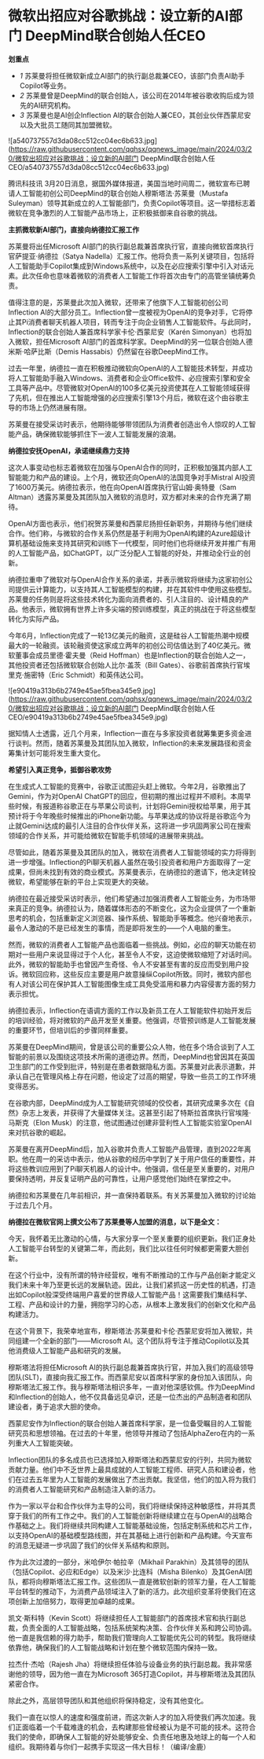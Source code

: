 # 微软出招应对谷歌挑战：设立新的AI部门 DeepMind联合创始人任CEO

**划重点**

  * _1_ 苏莱曼将担任微软新成立AI部门的执行副总裁兼CEO，该部门负责AI助手Copilot等业务。
  * _2_ 苏莱曼曾是DeepMind的联合创始人，该公司在2014年被谷歌收购后成为领先的AI研究机构。
  * _3_ 苏莱曼也是AI创企Inflection AI的联合创始人兼CEO，其创业伙伴西蒙尼安以及大批员工随同其加盟微软。

![a540737557d3da08cc512cc04ec6b633.jpg](https://raw.githubusercontent.com/qqhsx/qqnews_image/main/2024/03/20/微软出招应对谷歌挑战：设立新的AI部门 DeepMind联合创始人任CEO/a540737557d3da08cc512cc04ec6b633.jpg)

腾讯科技讯 3月20日消息，据国外媒体报道，美国当地时间周二，微软宣布已聘请人工智能初创公司DeepMind的联合创始人穆斯塔法·苏莱曼（Mustafa
Suleyman）领导其新成立的人工智能部门，负责Copilot等项目。这一举措标志着微软在竞争激烈的人工智能产品市场上，正积极抵御来自谷歌的挑战。

**主抓微软新AI部门，直接向纳德拉汇报工作**

苏莱曼将出任Microsoft AI部门的执行副总裁兼首席执行官，直接向微软首席执行官萨提亚·纳德拉（Satya
Nadella）汇报工作。他将负责一系列关键项目，包括将人工智能助手Copilot集成到Windows系统中，以及在必应搜索引擎中引入对话元素。此次任命也意味着微软的消费者人工智能工作将首次由专门的高管坐镇统筹负责。

值得注意的是，苏莱曼此次加入微软，还带来了他旗下人工智能初创公司Inflection
AI的大部分员工。Inflection曾一度被视为OpenAI的竞争对手，它将停止其Pi消费者聊天机器人项目，转而专注于向企业销售人工智能软件。与此同时，Inflection的联合创始人兼首席科学家卡伦·西蒙尼安（Karén
Simonyan）也将加入微软，担任Microsoft AI部门的首席科学家。DeepMind的另一位联合创始人德米斯·哈萨比斯（Demis
Hassabis）仍然留在谷歌DeepMind工作。

过去一年里，纳德拉一直在积极推动微软向OpenAI的人工智能技术转型，并成功将人工智能助手融入Windows、消费者和企业Office软件、必应搜索引擎和安全工具等产品中。尽管微软对OpenAI的100多亿美元投资使其在人工智能领域获得了先机，但在推出人工智能增强的必应搜索引擎13个月后，微软在这个由谷歌主导的市场上仍然进展有限。

苏莱曼在接受采访时表示，他期待能够带领团队为消费者创造出令人惊叹的人工智能产品，确保微软能够抓住下一波人工智能发展的浪潮。

**纳德拉安抚OpenAI，承诺继续鼎力支持**

这次人事变动也标志着微软在加强与OpenAI合作的同时，正积极加强其内部人工智能能力和产品的建设。上个月，微软还向OpenAI的法国竞争对手Mistral
AI投资了1600万美元。纳德拉表示，他在向OpenAI首席执行官山姆·奥特曼（Sam
Altman）透露苏莱曼及其团队加入微软的消息时，双方都对未来的合作充满了期待。

OpenAI方面也表示，他们祝贺苏莱曼和西蒙尼扬担任新职务，并期待与他们继续合作。他们称，与微软的合作关系仍然是基于利用为OpenAI构建的Azure超级计算机基础设施来支持其研究和训练下一代模型，同时他们也将继续开发并推广有用的人工智能产品，如ChatGPT，以广泛分配人工智能的好处，并推动全行业的创新。

纳德拉重申了微软对与OpenAI合作关系的承诺，并表示微软将继续为这家初创公司提供云计算能力，以支持其人工智能模型的构建，并在其软件中使用这些模型。苏莱曼的任务则是将这些技术转化为面向消费者的、引人注目的、设计精良的产品。他表示，微软拥有世界上许多尖端的预训练模型，真正的挑战在于将这些模型转化为实际产品。

今年6月，Inflection完成了一轮13亿美元的融资，这是硅谷人工智能热潮中规模最大的一轮融资。该轮融资使这家成立两年的初创公司估值达到了40亿美元。微软董事会成员里德·霍夫曼（Reid
Hoffman）也是Inflection的联合创始人之一，其他投资者还包括微软联合创始人比尔·盖茨（Bill
Gates）、谷歌前首席执行官埃里克·施密特（Eric Schmidt）和英伟达公司。

![e90419a313b6b2749e45ae5fbea345e9.jpg](https://raw.githubusercontent.com/qqhsx/qqnews_image/main/2024/03/20/微软出招应对谷歌挑战：设立新的AI部门 DeepMind联合创始人任CEO/e90419a313b6b2749e45ae5fbea345e9.jpg)

据知情人士透露，近几个月来，Inflection一直在与多家投资者就筹集更多资金进行谈判。然而，随着苏莱曼及其团队加入微软，Inflection的未来发展路径和资金筹集计划可能将发生重大变化。

**希望引入真正竞争，抵御谷歌攻势**

在生成式人工智能的竞赛中，谷歌正试图迎头赶上微软。今年2月，谷歌推出了Gemini，作为对OpenAI
ChatGPT的回应，但初期的推出过程并不顺利。本周早些时候，有报道称谷歌正在与苹果公司谈判，计划将Gemini授权给苹果，用于其预计将于今年晚些时候推出的iPhone新功能。与苹果达成的协议将是谷歌迄今为止就Gemini达成的最引人注目的合作伙伴关系，这将进一步巩固两家公司在搜索领域的合作关系，并可能给微软在智能手机领域的进展带来挑战。

尽管如此，随着苏莱曼及其团队的加入，微软在消费者人工智能领域的实力将得到进一步增强。Inflection的Pi聊天机器人虽然在吸引投资者和用户方面取得了一定成果，但尚未找到有效的商业模式。苏莱曼表示，在纳德拉的邀请下，他决定转投微软，希望能够在新的平台上实现更大的突破。

纳德拉在最近接受采访时表示，他们希望通过加强消费者人工智能业务，为市场带来真正的竞争。纳德拉认为，随着媒体形态的不断变化，这为企业提供了一个重新思考的机会，包括重新定义浏览器、操作系统、智能助手等概念。他兴奋地表示，最令人激动的不是已经发生的事情，而是即将发生的——个人电脑的重生。

然而，微软的消费者人工智能产品也面临着一些挑战。例如，必应的聊天功能在初期对一些用户来说显得过于个人化，甚至令人不安，这迫使微软缩短了对话时间。此外，微软的智能助手也曾因产生奇怪、令人不安甚至有害的反应而受到用户投诉。微软回应称，这些反应主要是用户故意操纵Copilot所致。同时，微软内部也有人对该公司在保护其人工智能图像生成工具免受滥用和暴力内容侵害方面的努力表示担忧。

纳德拉表示，Inflection在语调方面的工作以及新员工在人工智能软件初始开发后的培训经验，将对微软的产品开发至关重要。他强调，尽管预训练是人工智能发展的重要环节，但培训后的步骤同样重要。

苏莱曼在DeepMind期间，曾是该公司的重要公众人物，他在多个场合谈到了人工智能的前景以及围绕这项技术所需的道德边界。然而，DeepMind也曾因其在英国卫生部门的工作受到批评，特别是在患者数据隐私方面。苏莱曼对此表示道歉，并承认自己在管理风格上存在问题，他设定了过高的期望，导致一些员工的工作环境变得恶劣。

在谷歌内部，DeepMind成为人工智能研究领域的佼佼者，其研究成果多次在《自然》杂志上发表，并获得了大量媒体关注。这甚至引起了特斯拉首席执行官埃隆·马斯克（Elon
Musk）的注意，他试图通过创建非营利性人工智能实验室OpenAI来对抗谷歌的崛起。

苏莱曼在离开DeepMind后，加入谷歌并负责人工智能产品管理，直到2022年离职。他在周一的采访中表示，他从谷歌的经历中学到了关于用户信任的重要性，并将这些教训应用到了Pi聊天机器人的设计中。他强调，信任是至关重要的，对用户要保持透明，并反复证明产品的可靠性，让用户感觉他们始终在掌控之中。

纳德拉和苏莱曼在几年前相识，并一直保持着联系。有关苏莱曼加入微软的讨论始于过去几个月。

**纳德拉在微软官网上撰文公布了苏莱曼等人加盟的消息，以下是全文：**

今天，我怀着无比激动的心情，与大家分享一个至关重要的组织更新。我们正身处人工智能平台转型的关键第二年，而此刻，我们比以往任何时候都更需要大胆创新。

在这个行业中，没有所谓的特许经营权，唯有不断推动的工作与产品创新才能定义我们未来十年乃至更长远的发展轨迹。因此，让我们紧抓这一历史性的机遇，打造出如Copilot般深受终端用户喜爱的世界级人工智能产品！这需要我们集结科学、工程、产品和设计的力量，拥抱学习的心态，从根本上激发我们的创新文化和产品构建活力。

在这个背景下，我荣幸地宣布，穆斯塔法·苏莱曼和卡伦·西蒙尼安将加入微软，共同组建一个全新的部门——Microsoft
AI。这个团队将专注于推动Copilot以及其他消费级人工智能产品和研究的发展。

穆斯塔法将担任Microsoft
AI的执行副总裁兼首席执行官，并加入我们的高级领导团队(SLT)，直接向我汇报工作。而西蒙尼安以首席科学家的身份加入该团队，向穆斯塔法汇报工作。我与穆斯塔法相识多年，一直对他深感钦佩。作为DeepMind和Inflection的创始人，他不仅具备远见卓识，还是一位杰出的产品制造者和团队建设者，勇于追求大胆的使命。

西蒙尼安作为Inflection的联合创始人兼首席科学家，是一位备受瞩目的人工智能研究员和思想领袖。在过去的十年里，他领导并推动了包括AlphaZero在内的一系列重大人工智能突破。

Inflection团队的多名成员也已选择加入穆斯塔法和西蒙尼安的行列，共同为微软贡献力量。他们中不乏世界上最具成就的人工智能工程师、研究人员和建设者，他们在过去五年里为人工智能的发展做出了杰出贡献。我坚信，他们的加入将为我们的消费者人工智能研究和产品制造注入新的活力。

作为一家以平台和合作伙伴为主导的公司，我们将继续保持这种敏感性，并将其贯穿于我们的所有工作之中。我们的人工智能创新将继续建立在与OpenAI的战略合作基础之上。我们将继续共同构建人工智能基础设施，包括定制系统和芯片工作，以支持OpenAI的基础模型路线图，并在其基础上进行创新和产品构建。今天宣布的消息无疑进一步巩固了我们的伙伴关系结构和原则。

作为此次过渡的一部分，米哈伊尔·帕拉辛（Mikhail Parakhin）及其领导的团队（包括Copilot、必应和Edge）以及米沙·比连科（Misha
Bilenko）及其GenAI团队，都将向穆斯塔法汇报工作。这些团队一直是微软创新的领军力量，在人工智能平台转型的推动下，为消费产品领域注入了新的活力。此次组织变革将使我们在这项创新上加倍努力，取得更加卓越的成果。

凯文·斯科特（Kevin
Scott）将继续担任人工智能部门的首席技术官和执行副总裁，负责全面的人工智能战略，包括系统架构决策、合作伙伴关系和跨公司协调。他一直是我信赖的得力助手，帮助我们管理向人工智能优先公司的转型。我将继续依靠他，确保我们的人工智能战略和计划在整个微软范围内保持一致。

拉杰什·杰哈（Rajesh Jha）将继续担任体验与设备业务的执行副总裁。我非常感谢他的领导，因为他一直在为Microsoft
365打造Copilot，并与穆斯塔法及其团队紧密合作。

除此之外，高层领导团队和其他组织将保持稳定，没有其他变化。

我们一直在以惊人的速度和强度前进，而这次新人才的加入将使我们再次加速。我们正面临着一个千载难逢的机会，去构建那些曾经被认为是不可能的技术。这符合我们的使命，即确保人工智能的好处能够安全、负责任地惠及地球上的每一个人和组织。我期待着与你们一起携手实现这一伟大目标！（编译/金鹿）


